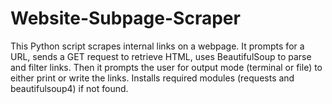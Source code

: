 # Website-Subpage-Scraper
This Python script scrapes internal links on a webpage. It prompts for a URL, sends a GET request to retrieve HTML, uses BeautifulSoup to parse and filter links. Then it prompts the user for output mode (terminal or file) to either print or write the links. Installs required modules (requests and beautifulsoup4) if not found.
